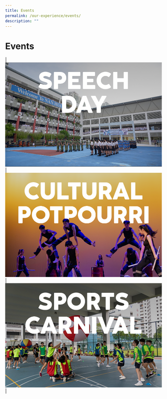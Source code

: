 ```yaml
---
title: Events
permalink: /our-experience/events/
description: ""
---
```

# Events


| ![](/images/Events%20Page/speechday2023_945x630.png) | ![](/images/Events%20Page/culturalpotpourri2023_945x630.png) | ![](/images/Events%20Page/sportscarnival2023_945x630.png) |


